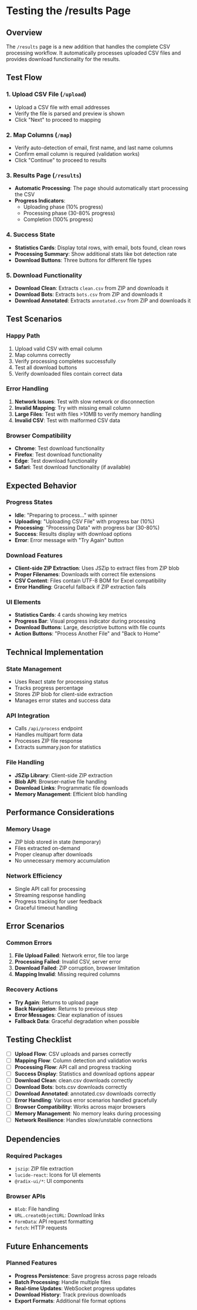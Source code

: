 # Testing the /results Page

## Overview

The `/results` page is a new addition that handles the complete CSV processing workflow. It automatically processes uploaded CSV files and provides download functionality for the results.

## Test Flow

### 1. **Upload CSV File** (`/upload`)
- Upload a CSV file with email addresses
- Verify the file is parsed and preview is shown
- Click "Next" to proceed to mapping

### 2. **Map Columns** (`/map`)
- Verify auto-detection of email, first name, and last name columns
- Confirm email column is required (validation works)
- Click "Continue" to proceed to results

### 3. **Results Page** (`/results`)
- **Automatic Processing**: The page should automatically start processing the CSV
- **Progress Indicators**: 
  - Uploading phase (10% progress)
  - Processing phase (30-80% progress)
  - Completion (100% progress)

### 4. **Success State**
- **Statistics Cards**: Display total rows, with email, bots found, clean rows
- **Processing Summary**: Show additional stats like bot detection rate
- **Download Buttons**: Three buttons for different file types

### 5. **Download Functionality**
- **Download Clean**: Extracts `clean.csv` from ZIP and downloads it
- **Download Bots**: Extracts `bots.csv` from ZIP and downloads it  
- **Download Annotated**: Extracts `annotated.csv` from ZIP and downloads it

## Test Scenarios

### **Happy Path**
1. Upload valid CSV with email column
2. Map columns correctly
3. Verify processing completes successfully
4. Test all download buttons
5. Verify downloaded files contain correct data

### **Error Handling**
1. **Network Issues**: Test with slow network or disconnection
2. **Invalid Mapping**: Try with missing email column
3. **Large Files**: Test with files >10MB to verify memory handling
4. **Invalid CSV**: Test with malformed CSV data

### **Browser Compatibility**
- **Chrome**: Test download functionality
- **Firefox**: Test download functionality  
- **Edge**: Test download functionality
- **Safari**: Test download functionality (if available)

## Expected Behavior

### **Progress States**
- **Idle**: "Preparing to process..." with spinner
- **Uploading**: "Uploading CSV File" with progress bar (10%)
- **Processing**: "Processing Data" with progress bar (30-80%)
- **Success**: Results display with download options
- **Error**: Error message with "Try Again" button

### **Download Features**
- **Client-side ZIP Extraction**: Uses JSZip to extract files from ZIP blob
- **Proper Filenames**: Downloads with correct file extensions
- **CSV Content**: Files contain UTF-8 BOM for Excel compatibility
- **Error Handling**: Graceful fallback if ZIP extraction fails

### **UI Elements**
- **Statistics Cards**: 4 cards showing key metrics
- **Progress Bar**: Visual progress indicator during processing
- **Download Buttons**: Large, descriptive buttons with file counts
- **Action Buttons**: "Process Another File" and "Back to Home"

## Technical Implementation

### **State Management**
- Uses React state for processing status
- Tracks progress percentage
- Stores ZIP blob for client-side extraction
- Manages error states and success data

### **API Integration**
- Calls `/api/process` endpoint
- Handles multipart form data
- Processes ZIP file response
- Extracts summary.json for statistics

### **File Handling**
- **JSZip Library**: Client-side ZIP extraction
- **Blob API**: Browser-native file handling
- **Download Links**: Programmatic file downloads
- **Memory Management**: Efficient blob handling

## Performance Considerations

### **Memory Usage**
- ZIP blob stored in state (temporary)
- Files extracted on-demand
- Proper cleanup after downloads
- No unnecessary memory accumulation

### **Network Efficiency**
- Single API call for processing
- Streaming response handling
- Progress tracking for user feedback
- Graceful timeout handling

## Error Scenarios

### **Common Errors**
1. **File Upload Failed**: Network error, file too large
2. **Processing Failed**: Invalid CSV, server error
3. **Download Failed**: ZIP corruption, browser limitation
4. **Mapping Invalid**: Missing required columns

### **Recovery Actions**
- **Try Again**: Returns to upload page
- **Back Navigation**: Returns to previous step
- **Error Messages**: Clear explanation of issues
- **Fallback Data**: Graceful degradation when possible

## Testing Checklist

- [ ] **Upload Flow**: CSV uploads and parses correctly
- [ ] **Mapping Flow**: Column detection and validation works
- [ ] **Processing Flow**: API call and progress tracking
- [ ] **Success Display**: Statistics and download options appear
- [ ] **Download Clean**: clean.csv downloads correctly
- [ ] **Download Bots**: bots.csv downloads correctly
- [ ] **Download Annotated**: annotated.csv downloads correctly
- [ ] **Error Handling**: Various error scenarios handled gracefully
- [ ] **Browser Compatibility**: Works across major browsers
- [ ] **Memory Management**: No memory leaks during processing
- [ ] **Network Resilience**: Handles slow/unstable connections

## Dependencies

### **Required Packages**
- `jszip`: ZIP file extraction
- `lucide-react`: Icons for UI elements
- `@radix-ui/*`: UI components

### **Browser APIs**
- `Blob`: File handling
- `URL.createObjectURL`: Download links
- `FormData`: API request formatting
- `fetch`: HTTP requests

## Future Enhancements

### **Planned Features**
- **Progress Persistence**: Save progress across page reloads
- **Batch Processing**: Handle multiple files
- **Real-time Updates**: WebSocket progress updates
- **Download History**: Track previous downloads
- **Export Formats**: Additional file format options

